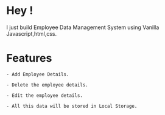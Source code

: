 # Hey !

I just build Employee Data Management System using Vanilla Javascript,html,css.

# Features

`- Add Employee Details.`

`- Delete the employee details.`

`- Edit the employee details.`

`- All this data will be stored in Local Storage.`
